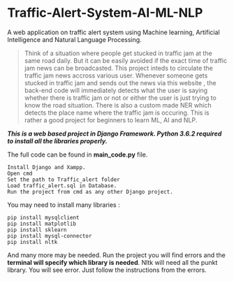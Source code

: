 # Traffic-Alert-System-AI-ML-NLP
A web application on traffic alert system using Machine learning, Artificial Intelligence and Natural Language Processing.

  >Think of a situation where people get stucked in traffic jam at the same road daily. But it can be easily avoided if the exact time of traffic jam news can be broadcasted. This project  inteds to circulate the traffic jam news accross various user. Whenever someone gets stucked in traffic jam and sends out the news via this website , the back-end code will immediately detects what the user is saying whether there is traffic jam or not or either the user is just trying to know the road situation. There is also a custom made NER which detects the place name where the traffic jam is occuring. This is rather a good project for beginners to learn ML, AI and NLP.

***This is a web based project in Django Framework. Python 3.6.2 required to install all the libraries properly.***

The full code can be found in **main_code.py** file.

```
Install Django and Xampp.
Open cmd 
Set the path to Traffic_alert folder
Load traffic_alert.sql in Database.
Run the project from cmd as any other Django project.
```


You may need to install many libraries :

```
pip install mysqlclient
pip install matplotlib
pip install sklearn
pip install mysql-connector
pip install nltk
```


And many more may be needed. Run the project you will find errors and the **terminal will specify which library is needed**.
Nltk will need all the punkt library. You will see error. Just follow the instructions from the errors.
